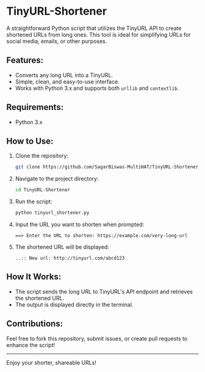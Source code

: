 
# TinyURL-Shortener

A straightforward Python script that utilizes the TinyURL API to create shortened URLs from long ones. This tool is ideal for simplifying URLs for social media, emails, or other purposes.

## Features:
- Converts any long URL into a TinyURL.
- Simple, clean, and easy-to-use interface.
- Works with Python 3.x and supports both `urllib` and `contextlib`.

## Requirements:
- Python 3.x

## How to Use:
1. Clone the repository:
   ```bash
   git clone https://github.com/SagarBiswas-MultiHAT/TinyURL-Shortener.git
   ```
2. Navigate to the project directory:
   ```bash
   cd TinyURL-Shortener
   ```
3. Run the script:
   ```bash
   python tinyurl_shortener.py
   ```
4. Input the URL you want to shorten when prompted:
   ```
   ==> Enter the URL to shorten: https://example.com/very-long-url
   ```
5. The shortened URL will be displayed:
   ```
   ..:: New url: http://tinyurl.com/abcd123
   ```

## How It Works:
- The script sends the long URL to TinyURL's API endpoint and retrieves the shortened URL.
- The output is displayed directly in the terminal.



## Contributions:
Feel free to fork this repository, submit issues, or create pull requests to enhance the script!

---

Enjoy your shorter, shareable URLs!
